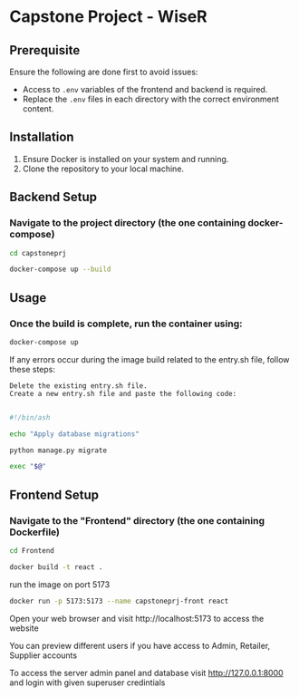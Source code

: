# Capstone Project - WiseR

## Prerequisite

Ensure the following are done first to avoid issues:

- Access to `.env` variables of the frontend and backend is required.
- Replace the `.env` files in each directory with the correct environment content.

## Installation

1. Ensure Docker is installed on your system and running.
2. Clone the repository to your local machine.

## Backend Setup

### Navigate to the project directory (the one containing docker-compose)

```bash
cd capstoneprj
```

```bash
docker-compose up --build
```

## Usage

### Once the build is complete, run the container using:

```bash
docker-compose up
```

If any errors occur during the image build related to the entry.sh file, follow these steps:

    Delete the existing entry.sh file.
    Create a new entry.sh file and paste the following code:

```bash

#!/bin/ash

echo "Apply database migrations"

python manage.py migrate

exec "$@"
```

## Frontend Setup

### Navigate to the "Frontend" directory (the one containing Dockerfile)

```bash
cd Frontend
```

```bash
docker build -t react .
```

run the image on port 5173

```bash
docker run -p 5173:5173 --name capstoneprj-front react
```

Open your web browser and visit http://localhost:5173 to access the website

You can preview different users if you have access to Admin, Retailer, Supplier accounts

To access the server admin panel and database visit http://127.0.0.1:8000 and login with given superuser credintials

